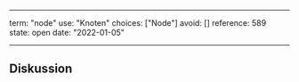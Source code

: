 
---
term:      "node"
use:       "Knoten"
choices:   ["Node"]
avoid:     []
reference: 589        
state:     open
date:      "2022-01-05"

---

## Diskussion

